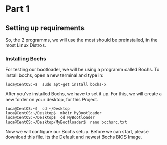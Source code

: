 # Part 1

## Setting up requirements

So, the 2 programms, we will use the most should be preinstalled, in the most Linux Distros.


### Installing Bochs

For testing our bootloader, we will be using a programm called Bochs. To install bochs, open a new terminal and type in:
```console
luca@CentOS:~$  sudo apt-get install bochs-x
```
After you've installed Bochs, we have to set it up.
For this, we will create a new folder on your desktop, for this Project.
```console
luca@CentOS:~$  cd ~/Desktop
luca@CentOS:~/Desktop$  mkdir MyBootloader
luca@CentOS:~/Desktop$  cd MyBootloader
luca@CentOS:~/Desktop/MyBootloader$  nano bochsrc.txt
```
Now we will configure our Bochs setup.
Before we can start, please download this file. Its the Default and newest Bochs BIOS Image.

